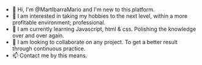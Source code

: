 
- 👋  Hi, I'm @MartIbarraMario and I'm new to this platform.
- 👀  I am interested in taking my hobbies to the next level, within a more profitable environment;  professional.
- 🌱  I am currently learning Javascript, html & css.  Polishing the knowledge over and over again.
- 💞️  I am looking to collaborate on any project.  To get a better result through continuous practice.
- 📫  Contact me by this means.

<!---
MartIbarraMario/MartIbarraMario is a ✨ special ✨ repository because its `README.md` (this file) appears on your GitHub profile.
You can click the Preview link to take a look at your changes.
--->
